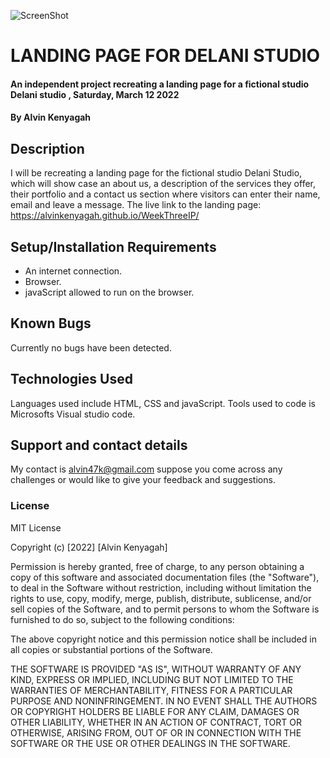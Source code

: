 ![ScreenShot](https://lh3.googleusercontent.com/jb9novKonSpCQBowOVVlKlf1XinlKoChSCUrKz-sQMKNupJrWhBRde3ki1-XEzIExySuiDrvGF9CIQ0Mg69FdgyoC2IoRmXTQLNkIqJ5IRmGg0aKDcY2PKhP6zR0xgwNEvwm9QRawA=w2400)
# LANDING PAGE FOR DELANI STUDIO 
####  An independent project recreating a landing page for a fictional studio Delani studio  , Saturday, March 12 2022
#### By **Alvin Kenyagah**
## Description
 I will be recreating a  landing page for the fictional studio Delani Studio, which will show case an about us, a description of the services they offer, their portfolio and a contact us section where    visitors can enter their name, email and leave a message.
  The live link to the landing page:  https://alvinkenyagah.github.io/WeekThreeIP/
## Setup/Installation Requirements
* An internet connection.
* Browser.
* javaScript allowed to run on the browser. 
## Known Bugs
Currently no bugs have been detected. 
## Technologies Used
Languages used include HTML, CSS and javaScript. Tools used to code is Microsofts Visual studio code.
## Support and contact details
My contact is alvin47k@gmail.com suppose you come across any challenges or would like to give your feedback and suggestions. 
### License
MIT License

Copyright (c) [2022] [Alvin Kenyagah]

Permission is hereby granted, free of charge, to any person obtaining a copy
of this software and associated documentation files (the "Software"), to deal
in the Software without restriction, including without limitation the rights
to use, copy, modify, merge, publish, distribute, sublicense, and/or sell
copies of the Software, and to permit persons to whom the Software is
furnished to do so, subject to the following conditions:

The above copyright notice and this permission notice shall be included in all
copies or substantial portions of the Software.

THE SOFTWARE IS PROVIDED "AS IS", WITHOUT WARRANTY OF ANY KIND, EXPRESS OR
IMPLIED, INCLUDING BUT NOT LIMITED TO THE WARRANTIES OF MERCHANTABILITY,
FITNESS FOR A PARTICULAR PURPOSE AND NONINFRINGEMENT. IN NO EVENT SHALL THE
AUTHORS OR COPYRIGHT HOLDERS BE LIABLE FOR ANY CLAIM, DAMAGES OR OTHER
LIABILITY, WHETHER IN AN ACTION OF CONTRACT, TORT OR OTHERWISE, ARISING FROM,
OUT OF OR IN CONNECTION WITH THE SOFTWARE OR THE USE OR OTHER DEALINGS IN THE
SOFTWARE.


